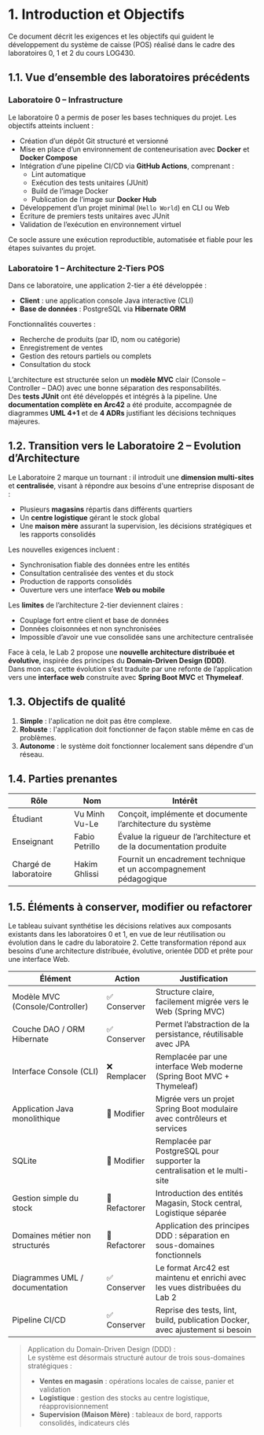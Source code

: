 # 1. Introduction et Objectifs

Ce document décrit les exigences et les objectifs qui guident le développement du système de caisse (POS) réalisé dans le cadre des laboratoires 0, 1 et 2 du cours LOG430.

## 1.1. Vue d’ensemble des laboratoires précédents
### Laboratoire 0 – Infrastructure

Le laboratoire 0 a permis de poser les bases techniques du projet. Les objectifs atteints incluent :

- Création d’un dépôt Git structuré et versionné  
- Mise en place d’un environnement de conteneurisation avec **Docker** et **Docker Compose**  
- Intégration d’une pipeline CI/CD via **GitHub Actions**, comprenant :
  - Lint automatique
  - Exécution des tests unitaires (JUnit)
  - Build de l’image Docker
  - Publication de l’image sur **Docker Hub**
- Développement d’un projet minimal (`Hello World`) en CLI ou Web
- Écriture de premiers tests unitaires avec JUnit
- Validation de l’exécution en environnement virtuel


Ce socle assure une exécution reproductible, automatisée et fiable pour les étapes suivantes du projet.

### Laboratoire 1 – Architecture 2-Tiers POS

Dans ce laboratoire, une application 2-tier a été développée :

- **Client** : une application console Java interactive (CLI)  
- **Base de données** : PostgreSQL via **Hibernate ORM** 

Fonctionnalités couvertes :

- Recherche de produits (par ID, nom ou catégorie)  
- Enregistrement de ventes  
- Gestion des retours partiels ou complets  
- Consultation du stock 

L’architecture est structurée selon un **modèle MVC** clair (Console – Controller – DAO) avec une bonne séparation des responsabilités.  
Des **tests JUnit** ont été développés et intégrés à la pipeline. Une **documentation complète en Arc42** a été produite, accompagnée de diagrammes **UML 4+1** et de **4 ADRs** justifiant les décisions techniques majeures.

## 1.2. Transition vers le Laboratoire 2 – Evolution d’Architecture

Le Laboratoire 2 marque un tournant : il introduit une **dimension multi-sites** et **centralisée**, visant à répondre aux besoins d'une entreprise disposant de :

- Plusieurs **magasins** répartis dans différents quartiers  
- Un **centre logistique** gérant le stock global  
- Une **maison mère** assurant la supervision, les décisions stratégiques et les rapports consolidés  

Les nouvelles exigences incluent :

- Synchronisation fiable des données entre les entités  
- Consultation centralisée des ventes et du stock  
- Production de rapports consolidés  
- Ouverture vers une interface **Web ou mobile**

Les **limites** de l’architecture 2-tier deviennent claires :

-  Couplage fort entre client et base de données  
-  Données cloisonnées et non synchronisées  
-  Impossible d’avoir une vue consolidée sans une architecture centralisée

Face à cela, le Lab 2 propose une **nouvelle architecture distribuée et évolutive**, inspirée des principes du **Domain-Driven Design (DDD)**.  
Dans mon cas, cette évolution s’est traduite par une refonte de l’application vers une **interface web** construite avec **Spring Boot MVC** et **Thymeleaf**.

## 1.3. Objectifs de qualité

1. **Simple** : l'aplication ne doit pas être complexe. 
2. **Robuste** : l'application doit fonctionner de façon stable même en cas de problèmes.
3. **Autonome** : le système doit fonctionner localement sans dépendre d'un réseau.

## 1.4. Parties prenantes

| Rôle                  | Nom               | Intérêt                                                              |
|-----------------------|-------------------|----------------------------------------------------------------------|
| Étudiant  | Vu Minh Vu-Le     | Conçoit, implémente et documente l’architecture du système          |
| Enseignant            | Fabio Petrillo    | Évalue la rigueur de l’architecture et de la documentation produite |
| Chargé de laboratoire | Hakim Ghlissi     | Fournit un encadrement technique et un accompagnement pédagogique   |

## 1.5. Éléments à conserver, modifier ou refactorer

Le tableau suivant synthétise les décisions relatives aux composants existants dans les laboratoires 0 et 1, en vue de leur réutilisation ou évolution dans le cadre du laboratoire 2. Cette transformation répond aux besoins d’une architecture distribuée, évolutive, orientée DDD et prête pour une interface Web.

| Élément                          | Action         | Justification                                                                 |
|----------------------------------|----------------|-------------------------------------------------------------------------------|
| Modèle MVC (Console/Controller)  | ✅ Conserver    | Structure claire, facilement migrée vers le Web (Spring MVC)                 |
| Couche DAO / ORM Hibernate       | ✅ Conserver    | Permet l’abstraction de la persistance, réutilisable avec JPA                |
| Interface Console (CLI)          | ❌ Remplacer    | Remplacée par une interface Web moderne (Spring Boot MVC + Thymeleaf)        |
| Application Java monolithique    | 🔄 Modifier     | Migrée vers un projet Spring Boot modulaire avec contrôleurs et services     |
| SQLite                           | 🔄 Modifier     | Remplacée par PostgreSQL pour supporter la centralisation et le multi-site   |
| Gestion simple du stock          | 🔄 Refactorer   | Introduction des entités Magasin, Stock central, Logistique séparée          |
| Domaines métier non structurés   | 🔄 Refactorer   | Application des principes DDD : séparation en sous-domaines fonctionnels     |
| Diagrammes UML / documentation   | ✅ Conserver    | Le format Arc42 est maintenu et enrichi avec les vues distribuées du Lab 2   |
| Pipeline CI/CD                   | ✅ Conserver    | Reprise des tests, lint, build, publication Docker, avec ajustement si besoin|

> Application du Domain-Driven Design (DDD) :  
> Le système est désormais structuré autour de trois sous-domaines stratégiques :
> - **Ventes en magasin** : opérations locales de caisse, panier et validation  
> - **Logistique** : gestion des stocks au centre logistique, réapprovisionnement  
> - **Supervision (Maison Mère)** : tableaux de bord, rapports consolidés, indicateurs clés


